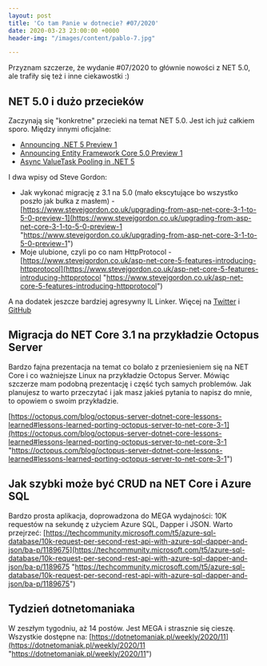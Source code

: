 ```yaml
---
layout: post
title: 'Co tam Panie w dotnecie? #07/2020'
date: 2020-03-23 23:00:00 +0000
header-img: "/images/content/pablo-7.jpg"

---
```

Przyznam szczerze, że wydanie #07/2020 to głównie nowości z NET 5.0, ale trafiły się też i inne ciekawostki :)

## NET 5.0 i dużo przecieków

Zaczynają się "konkretne" przecieki na temat NET 5.0. Jest ich już całkiem sporo. Między innymi oficjalne:

* [Announcing .NET 5 Preview 1](https://devblogs.microsoft.com/dotnet/announcing-net-5-0-preview-1/)
* [Announcing Entity Framework Core 5.0 Preview 1](https://devblogs.microsoft.com/dotnet/announcing-entity-framework-core-5-0-preview-1/)
* [Async ValueTask Pooling in .NET 5](https://devblogs.microsoft.com/dotnet/async-valuetask-pooling-in-net-5/)

I dwa wpisy od Steve Gordon:

* Jak wykonać migrację z 3.1 na 5.0 (mało ekscytujące bo wszystko poszło jak bułka z masłem) - [https://www.stevejgordon.co.uk/upgrading-from-asp-net-core-3-1-to-5-0-preview-1](https://www.stevejgordon.co.uk/upgrading-from-asp-net-core-3-1-to-5-0-preview-1 "https://www.stevejgordon.co.uk/upgrading-from-asp-net-core-3-1-to-5-0-preview-1")
* Moje ulubione, czyli po co nam HttpProtocol - [https://www.stevejgordon.co.uk/asp-net-core-5-features-introducing-httpprotocol](https://www.stevejgordon.co.uk/asp-net-core-5-features-introducing-httpprotocol "https://www.stevejgordon.co.uk/asp-net-core-5-features-introducing-httpprotocol")

A na dodatek jeszcze bardziej agresywny IL Linker. Więcej na [Twitter](https://twitter.com/MStrehovsky/status/1238105719804755968) i [GitHub](https://github.com/mono/linker/pull/988)

## Migracja do NET Core 3.1 na przykładzie Octopus Server

Bardzo fajna prezentacja na temat co bolało z przeniesieniem się na NET Core i co ważniejsze Linux na przykładzie Octopus Server. Mówiąc szczerze mam podobną prezentację i część tych samych problemów. Jak planujesz to warto przeczytać i jak masz jakieś pytania to napisz do mnie, to opowiem o swoim przykładzie.

[https://octopus.com/blog/octopus-server-dotnet-core-lessons-learned#lessons-learned-porting-octopus-server-to-net-core-3-1](https://octopus.com/blog/octopus-server-dotnet-core-lessons-learned#lessons-learned-porting-octopus-server-to-net-core-3-1 "https://octopus.com/blog/octopus-server-dotnet-core-lessons-learned#lessons-learned-porting-octopus-server-to-net-core-3-1")

## Jak szybki może być CRUD na NET Core i Azure SQL

Bardzo prosta aplikacja, doprowadzona do MEGA wydajności: 10K requestów na sekundę z użyciem Azure SQL, Dapper i JSON. Warto przejrzeć: [https://techcommunity.microsoft.com/t5/azure-sql-database/10k-request-per-second-rest-api-with-azure-sql-dapper-and-json/ba-p/1189675](https://techcommunity.microsoft.com/t5/azure-sql-database/10k-request-per-second-rest-api-with-azure-sql-dapper-and-json/ba-p/1189675 "https://techcommunity.microsoft.com/t5/azure-sql-database/10k-request-per-second-rest-api-with-azure-sql-dapper-and-json/ba-p/1189675")

## Tydzień dotnetomaniaka

W zeszłym tygodniu, aż 14 postów. Jest MEGA i strasznie się cieszę. Wszystkie dostępne na: [https://dotnetomaniak.pl/weekly/2020/11](https://dotnetomaniak.pl/weekly/2020/11 "https://dotnetomaniak.pl/weekly/2020/11")